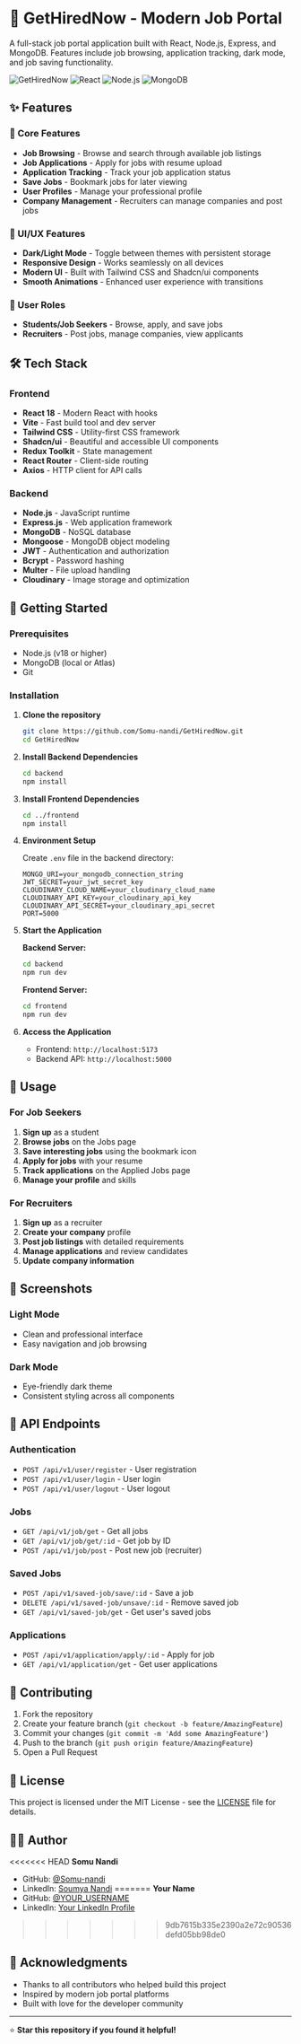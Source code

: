 # 🚀 GetHiredNow - Modern Job Portal

A full-stack job portal application built with React, Node.js, Express, and MongoDB. Features include job browsing, application tracking, dark mode, and job saving functionality.

![GetHiredNow](https://img.shields.io/badge/Status-Active-brightgreen)
![React](https://img.shields.io/badge/React-18.x-blue)
![Node.js](https://img.shields.io/badge/Node.js-18.x-green)
![MongoDB](https://img.shields.io/badge/MongoDB-6.x-green)

## ✨ Features

### 🎯 Core Features
- **Job Browsing** - Browse and search through available job listings
- **Job Applications** - Apply for jobs with resume upload
- **Application Tracking** - Track your job application status
- **Save Jobs** - Bookmark jobs for later viewing
- **User Profiles** - Manage your professional profile
- **Company Management** - Recruiters can manage companies and post jobs

### 🌙 UI/UX Features
- **Dark/Light Mode** - Toggle between themes with persistent storage
- **Responsive Design** - Works seamlessly on all devices
- **Modern UI** - Built with Tailwind CSS and Shadcn/ui components
- **Smooth Animations** - Enhanced user experience with transitions

### 👥 User Roles
- **Students/Job Seekers** - Browse, apply, and save jobs
- **Recruiters** - Post jobs, manage companies, view applicants

## 🛠️ Tech Stack

### Frontend
- **React 18** - Modern React with hooks
- **Vite** - Fast build tool and dev server
- **Tailwind CSS** - Utility-first CSS framework
- **Shadcn/ui** - Beautiful and accessible UI components
- **Redux Toolkit** - State management
- **React Router** - Client-side routing
- **Axios** - HTTP client for API calls

### Backend
- **Node.js** - JavaScript runtime
- **Express.js** - Web application framework
- **MongoDB** - NoSQL database
- **Mongoose** - MongoDB object modeling
- **JWT** - Authentication and authorization
- **Bcrypt** - Password hashing
- **Multer** - File upload handling
- **Cloudinary** - Image storage and optimization

## 🚀 Getting Started

### Prerequisites
- Node.js (v18 or higher)
- MongoDB (local or Atlas)
- Git

### Installation

1. **Clone the repository**
   ```bash
   git clone https://github.com/Somu-nandi/GetHiredNow.git
   cd GetHiredNow
   ```

2. **Install Backend Dependencies**
   ```bash
   cd backend
   npm install
   ```

3. **Install Frontend Dependencies**
   ```bash
   cd ../frontend
   npm install
   ```

4. **Environment Setup**
   
   Create `.env` file in the backend directory:
   ```env
   MONGO_URI=your_mongodb_connection_string
   JWT_SECRET=your_jwt_secret_key
   CLOUDINARY_CLOUD_NAME=your_cloudinary_cloud_name
   CLOUDINARY_API_KEY=your_cloudinary_api_key
   CLOUDINARY_API_SECRET=your_cloudinary_api_secret
   PORT=5000
   ```

5. **Start the Application**
   
   **Backend Server:**
   ```bash
   cd backend
   npm run dev
   ```
   
   **Frontend Server:**
   ```bash
   cd frontend
   npm run dev
   ```

6. **Access the Application**
   - Frontend: `http://localhost:5173`
   - Backend API: `http://localhost:5000`

## 📱 Usage

### For Job Seekers
1. **Sign up** as a student
2. **Browse jobs** on the Jobs page
3. **Save interesting jobs** using the bookmark icon
4. **Apply for jobs** with your resume
5. **Track applications** on the Applied Jobs page
6. **Manage your profile** and skills

### For Recruiters
1. **Sign up** as a recruiter
2. **Create your company** profile
3. **Post job listings** with detailed requirements
4. **Manage applications** and review candidates
5. **Update company information**

## 🎨 Screenshots

### Light Mode
- Clean and professional interface
- Easy navigation and job browsing

### Dark Mode
- Eye-friendly dark theme
- Consistent styling across all components

## 🔧 API Endpoints

### Authentication
- `POST /api/v1/user/register` - User registration
- `POST /api/v1/user/login` - User login
- `POST /api/v1/user/logout` - User logout

### Jobs
- `GET /api/v1/job/get` - Get all jobs
- `GET /api/v1/job/get/:id` - Get job by ID
- `POST /api/v1/job/post` - Post new job (recruiter)

### Saved Jobs
- `POST /api/v1/saved-job/save/:id` - Save a job
- `DELETE /api/v1/saved-job/unsave/:id` - Remove saved job
- `GET /api/v1/saved-job/get` - Get user's saved jobs

### Applications
- `POST /api/v1/application/apply/:id` - Apply for job
- `GET /api/v1/application/get` - Get user applications

## 🤝 Contributing

1. Fork the repository
2. Create your feature branch (`git checkout -b feature/AmazingFeature`)
3. Commit your changes (`git commit -m 'Add some AmazingFeature'`)
4. Push to the branch (`git push origin feature/AmazingFeature`)
5. Open a Pull Request

## 📄 License

This project is licensed under the MIT License - see the [LICENSE](LICENSE) file for details.

## 👨‍💻 Author

<<<<<<< HEAD
**Somu Nandi**
- GitHub: [@Somu-nandi](https://github.com/Somu-nandi)
- LinkedIn: [Soumya Nandi](https://linkedin.com/in/soumya-nandi-7a0347249)
=======
**Your Name**
- GitHub: [@YOUR_USERNAME](https://github.com/Somu-nandi)
- LinkedIn: [Your LinkedIn Profile](linkedin.com/in/soumya-nandi-7a0347249)
>>>>>>> 9db7615b335e2390a2e72c90536defd05bb98de0

## 🙏 Acknowledgments

- Thanks to all contributors who helped build this project
- Inspired by modern job portal platforms
- Built with love for the developer community

---

⭐ **Star this repository if you found it helpful!**
